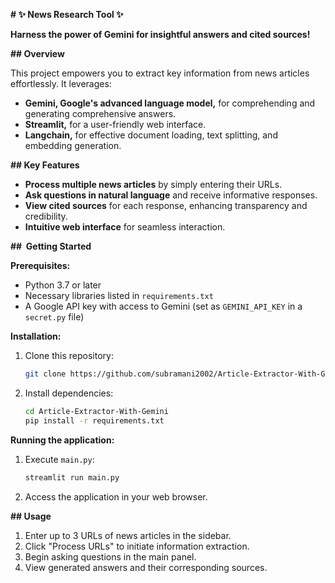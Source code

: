 
**# ✨ News Research Tool  ✨**

**Harness the power of Gemini for insightful answers and cited sources!**

**##  Overview**

This project empowers you to extract key information from news articles effortlessly. It leverages:

- **Gemini, Google's advanced language model,** for comprehending and generating comprehensive answers.
- **Streamlit,** for a user-friendly web interface.
- **Langchain,** for effective document loading, text splitting, and embedding generation.

**##  Key Features**

- **Process multiple news articles** by simply entering their URLs.
- **Ask questions in natural language** and receive informative responses.
- **View cited sources** for each response, enhancing transparency and credibility.
- **Intuitive web interface** for seamless interaction.

**## ️ Getting Started**

**Prerequisites:**

- Python 3.7 or later
- Necessary libraries listed in `requirements.txt`
- A Google API key with access to Gemini (set as `GEMINI_API_KEY` in a `secret.py` file)

**Installation:**

1. Clone this repository:

   ```bash
   git clone https://github.com/subramani2002/Article-Extractor-With-Gemini
   ```

2. Install dependencies:

   ```bash
   cd Article-Extractor-With-Gemini
   pip install -r requirements.txt
   ```

**Running the application:**

1. Execute `main.py`:

   ```bash
   streamlit run main.py
   ```

2. Access the application in your web browser.

**##  Usage**

1. Enter up to 3 URLs of news articles in the sidebar.
2. Click "Process URLs" to initiate information extraction.
3. Begin asking questions in the main panel.
4. View generated answers and their corresponding sources.

